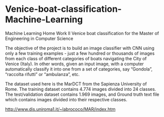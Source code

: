 # Venice-boat-classification-Machine-Learning
Machine Learning Home Work II Venice boat classification for the Master of Engineering in Computer Science

The objective of the project is to build an image classifier with CNN using only a few
training examples - just a few hundred or thousands of images from each class of
different categories of boats navigating the City of Venice (Italy).
In other words, given an input image, with a computer automatically classify it into one
from a set of categories, say “Gondola”, “raccolta rifutti” or “ambulanza”, etc.

The dataset used here is the MarDCT from the Sapienza University of Rome.
The training dataset contains 4.774 images divided into 24 classes.
The test/validation dataset contains 1.969 images, and Ground truth text file which
contains images divided into their respective classes.

http://www.dis.uniroma1.it/~labrococo/MAR/index.htm
